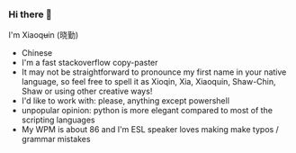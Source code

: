 ### Hi there 👋

I'm Xiaoq~~u~~in (晓勤)

<!--
**psykokwak4/psykokwak4** is a ✨ _special_ ✨ repository because its `README.md` (this file) appears on your GitHub profile.

Here are some ideas to get you started:
-->

- Chinese
- I'm a fast stackoverflow copy-paster
- It may not be straightforward to pronounce my first name in your native language, so feel free to spell it as Xioqin, Xia, Xiaoquin, Shaw-Chin, Shaw or using other creative ways!
- I'd like to work with: please, anything except powershell
- unpopular opinion: python is more elegant compared to most of the scripting languages
- My WPM is about 86 and I'm ESL speaker loves making make typos / grammar mistakes

